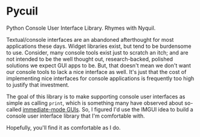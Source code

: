 # Pycuil
Python Console User Interface Library.
Rhymes with Nyquil.

Textual/console interfaces are an abandoned afterthought for most applications these days.
Widget libraries exist, but tend to be burdensome to use.
Consider, many console tools exist just to scratch an itch;
and are not intended to be the well thought out, research-backed, polished solutions we expect GUI apps to be.
But, that doesn't mean we don't want our console tools to lack a nice interface as well.
It's just that the cost of implementing nice interfaces for console applications is frequently too high to justify that investment.

The goal of this library is to make supporting console user interfaces as simple as calling `print`,
which is something many have observed about so-called
[immediate-mode GUIs](https://caseymuratori.com/blog_0001).
So, I figured I'd use the IMGUI idea to build a console user interface library that I'm comfortable with.

Hopefully, you'll find it as comfortable as I do.

